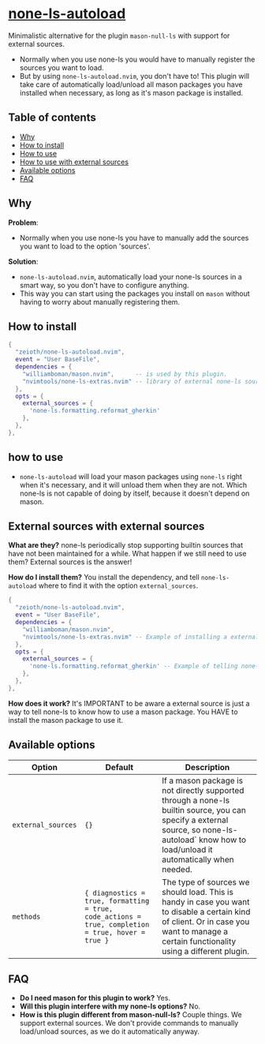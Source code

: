 # [none-ls-autoload](https://github.com/Zeioth/none-ls-autoload.nvim)
Minimalistic alternative for the plugin `mason-null-ls` with support for external sources.

* Normally when you use none-ls you would have to manually register the sources you want to load. 
* But by using `none-ls-autoload.nvim`, you don't have to! This plugin will take care of automatically load/unload all mason packages you have installed when necessary, as long as it's mason package is installed.

## Table of contents

- [Why](#why)
- [How to install](#how-to-install)
- [How to use](#how-to-use)
- [How to use with external sources](#how-to-use-with-external-sources)
- [Available options](#available-options)
- [FAQ](#faq)

## Why
**Problem**:
* Normally when you use none-ls you have to manually add the sources you want to load to the option 'sources'. 

**Solution**:
* `none-ls-autoload.nvim`, automatically load your none-ls sources in a smart way, so you don't have to configure anything.
* This way you can start using the packages you install on `mason` without having to worry about manually registering them.

## How to install

```lua
{
  "zeioth/none-ls-autoload.nvim",
  event = "User BaseFile",
  dependencies = {
    "williamboman/mason.nvim",      -- is used by this plugin.
    "nvimtools/none-ls-extras.nvim" -- library of external none-ls sources.
  },
  opts = {
    external_sources = {
      'none-ls.formatting.reformat_gherkin'
    },
  },
},
```

## how to use
* `none-ls-autoload` will load your mason packages using `none-ls` right when it's necessary, and it will unload them when they are not. Which none-ls is not capable of doing by itself, because it doesn't depend on mason.

## External sources with external sources
**What are they?** none-ls periodically stop supporting builtin sources that have not been maintained for a while. What happen if we still need to use them? External sources is the answer! 

**How do I install them?** You install the dependency, and tell `none-ls-autoload` where to find it with the option `external_sources`.

```lua
{
  "zeioth/none-ls-autoload.nvim",
  event = "User BaseFile",
  dependencies = {
    "williamboman/mason.nvim",
    "nvimtools/none-ls-extras.nvim" -- Example of installing a external sources library.
  },
  opts = {
    external_sources = {
      'none-ls.formatting.reformat_gherkin' -- Example of telling none-ls-autoload where to find a external source.
    },
  },
},
```

**How does it work?** It's IMPORTANT to be aware a external source is just a way to tell none-ls to know how to use a mason package. You HAVE to install the mason package to use it.

## Available options

| Option | Default | Description|
|--|--|--|
| `external_sources` | `{}` | If a mason package is not directly supported through a none-ls builtin source, you can specify a external source, so none-ls-autoload` know how to load/unload it automatically when needed. |
| `methods` | `{ diagnostics = true, formatting = true, code_actions = true, completion = true, hover = true }` | The type of sources we should load. This is handy in case you want to disable a certain kind of client. Or in case you want to manage a certain functionality using a different plugin. |

## FAQ

* **Do I need mason for this plugin to work?** Yes.
* **Will this plugin interfere with my none-ls options?** No.
* **How is this plugin different from mason-null-ls?** Couple things. We support external sources. We don't provide commands to manually load/unload sources, as we do it automatically anyway.
